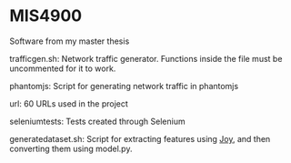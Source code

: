 # MIS4900
Software from my master thesis

trafficgen.sh: 
Network traffic generator. Functions inside the file must be uncommented for it to work.

phantomjs:
Script for generating network traffic in phantomjs

url:
60 URLs used in the project

seleniumtests:
Tests created through Selenium

generatedataset.sh:
Script for extracting features using [Joy](https://github.com/cisco/joy/), and then converting them using model.py.
